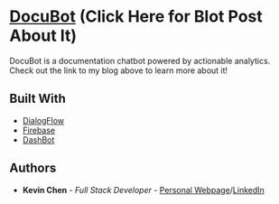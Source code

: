 # [DocuBot](https://compilekev.in/post/intuit-hackathon/) (Click Here for Blot Post About It)


DocuBot is a documentation chatbot powered by actionable analytics. Check out the link to my blog above to learn more about it!


## Built With
* [DialogFlow](https://dialogflow.com/)
* [Firebase](https://firebase.google.com/)
* [DashBot](https://www.dashbot.io/)


## Authors

* **Kevin Chen** - *Full Stack Developer* - [Personal Webpage](https://compilekev.in)<span/>/[LinkedIn](https://www.linkedin.com/in/kc657)
